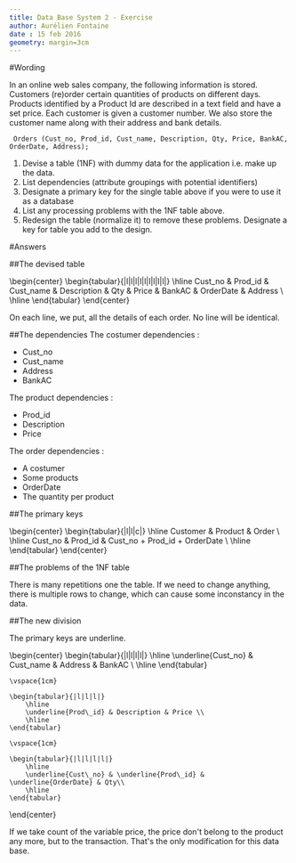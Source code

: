```yaml
---
title: Data Base System 2 - Exercise
author: Aurélien Fontaine
date : 15 feb 2016
geometry: margin=3cm
---
```


#Wording

In an online web sales company, the following information is stored. Customers
(re)order certain quantities of products on different days. Products identified
by a Product Id are described in a text field and have a set price.  Each
customer is given a customer number. We also store the customer name along with
their address and bank details.

`
Orders (Cust_no, Prod_id, Cust_name, Description, Qty, Price, BankAC,
OrderDate, Address);`

1. Devise a table (1NF) with dummy data for the application i.e. make up the
data.
2. List dependencies (attribute groupings with potential identifiers)
3. Designate a primary key for the single table above if you were to use it as
a database
4. List any processing problems with the 1NF table above.
5. Redesign the table (normalize it) to remove these problems. Designate a key
for table you add to the design.

#Answers

##The devised table

\begin{center}
    \begin{tabular}{|l|l|l|l|l|l|l|l|l|}
        \hline
        Cust\_no & Prod\_id & Cust\_name & Description & Qty & Price & BankAC & OrderDate & Address \\
        \hline
    \end{tabular}
\end{center}

On each line, we put, all the details of each order. No line will be identical.

##The dependencies
The costumer dependencies :

- Cust_no
- Cust_name
- Address
- BankAC

The product dependencies :

- Prod_id
- Description
- Price

The order dependencies :

- A costumer
- Some products
- OrderDate
- The quantity per product

##The primary keys

\begin{center}
    \begin{tabular}{|l|l|c|}
        \hline
        Customer & Product & Order \\
        \hline
        Cust\_no & Prod\_id & Cust\_no + Prod\_id + OrderDate \\
        \hline
    \end{tabular}
\end{center}

##The problems of the 1NF table

There is many repetitions one the table. If we need to change anything, there is
multiple rows to change, which can cause some inconstancy in the data.

##The new division

The primary keys are underline.

\begin{center}
    \begin{tabular}{|l|l|l|l|}
        \hline
        \underline{Cust\_no} & Cust\_name & Address & BankAC \\
        \hline
    \end{tabular}

    \vspace{1cm}

    \begin{tabular}{|l|l|l|}
        \hline
        \underline{Prod\_id} & Description & Price \\
        \hline
    \end{tabular}

    \vspace{1cm}

    \begin{tabular}{|l|l|l|l|}
        \hline
        \underline{Cust\_no} & \underline{Prod\_id} & \underline{OrderDate} & Qty\\
        \hline
    \end{tabular}
\end{center}

If we take count of the variable price, the price don't belong to the product
any more, but to the transaction. That's the only modification for this data
base.
